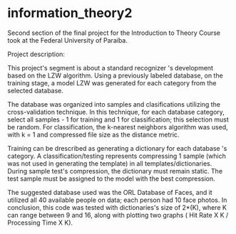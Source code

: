 # information_theory2
Second section of the final project for the Introduction to Theory Course took at the Federal University of Paraíba.

Project description:

This project's segment is about a standard recognizer 's development based on the LZW algorithm. Using a previously labeled database, on the training stage, a model LZW was generated for each category from the selected database.

The database was organized into samples and clasifications utilizing the cross-validation technique. In this technique, for each database category, select all samples - 1 for training and 1 for classification; this selection must be random. For classification, the k-nearest neighbors algorithm was used, with k = 1 and compressed file size as the distance metric.

Training can be drescribed as generating a dictionary for each database 's category. A classification/testing represents compressing 1 sample (which was not used in generating the template) in all templates/dictionaries. During sample test's compression, the dictionary must remain static. The test sample must be assigned to the model with the best compression.

The suggested database used was the ORL Database of Faces, and it utilized all 40 available people on data; each person had 10 face photos.
In conclusion, this code was tested with dictionaries's size of 2*(K), where K can range between 9 and 16, along with plotting two graphs ( Hit Rate X K / Processing Time X K).

